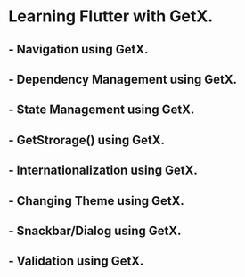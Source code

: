# Learning Flutter with GetX.

## - Navigation using GetX.
## - Dependency Management using GetX.
## - State Management using GetX.
## - GetStrorage() using GetX.
## - Internationalization using GetX.
## - Changing Theme using GetX.
## - Snackbar/Dialog using GetX.
## - Validation using GetX.
